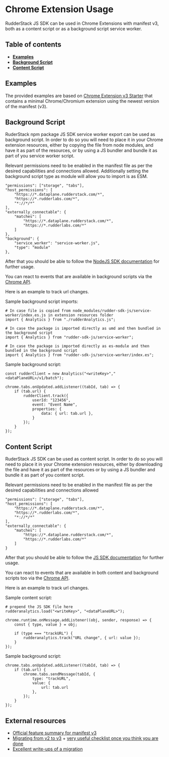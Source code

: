 # Chrome Extension Usage

RudderStack JS SDK can be used in Chrome Extensions with manifest v3, both as a content script or as a background script
service worker.

## Table of contents

- [**Examples**](#examples)
- [**Background Script**](#background-script)
- [**Content Script**](#content-script)

## Examples

The provided examples are based on [Chrome Extension v3 Starter](https://github.com/SimGus/chrome-extension-v3-starter) 
that contains a minimal Chrome/Chromium extension using the newest version of the manifest (v3).

## Background Script

RuderStack npm package JS SDK service worker export can be used as background script. In order to do so you will need to 
place it in your Chrome extension resources, either by copying the file from node modules, and have it as part of the 
resources, or by using a JS bundler and bundle it as part of you service worker script.

Relevant permissions need to be enabled in the manifest file as per the desired capabilities and connections allowed.
Additionally setting the background script type as module will allow you to import is as ESM.

    "permissions": ["storage", "tabs"],
    "host_permissions": [
        "https://*.dataplane.rudderstack.com/*",
        "https://*.rudderlabs.com/*",
        "*://*/*"
    ],
    "externally_connectable": {
        "matches": [
            "https://*.dataplane.rudderstack.com/*",
            "https://*.rudderlabs.com/*"
        ]
    },
    "background": {
        "service_worker": "service-worker.js",
        "type": "module"
    },

After that you should be able to follow the [NodeJS SDK documentation](https://www.rudderstack.com/docs/sources/event-streams/sdks/rudderstack-node-sdk/) 
for further usage.

You can react to events that are available in background scripts via the [Chrome API](https://developer.chrome.com/docs/extensions/reference/).

Here is an example to track url changes.

Sample background script imports:

    # In case file is copied from node_modules/rudder-sdk-js/service-worker/index.es.js in extension resources folder
    import { Analytics } from "./rudderAnalytics.js";

    # In case the package is imported directly as umd and then bundled in the background script
    import { Analytics } from "rudder-sdk-js/service-worker";

    # In case the package is imported directly as es-module and then bundled in the background script
    import { Analytics } from "rudder-sdk-js/service-worker/index.es"; 

Sample background script:
    
    const rudderClient = new Analytics("<writeKey>","<dataPlaneURL>/v1/batch");
    
    chrome.tabs.onUpdated.addListener((tabId, tab) => {
        if (tab.url) {
            rudderClient.track({
                userId: "123456",
                event: "Event Name",
                properties: {
                    data: { url: tab.url },
                }
            });
        }
    });

## Content Script

RuderStack JS SDK can be used as content script. In order to do so you will need to place it in your Chrome extension
resources, either by downloading the file and have it as part of the resources or by using a JS bundler and bundle it as 
part of you content script.

Relevant permissions need to be enabled in the manifest file as per the desired capabilities and connections allowed

    "permissions": ["storage", "tabs"],
    "host_permissions": [
        "https://*.dataplane.rudderstack.com/*",
        "https://*.rudderlabs.com/*",
        "*://*/*"
    ],
    "externally_connectable": {
        "matches": [
            "https://*.dataplane.rudderstack.com/*",
            "https://*.rudderlabs.com/*"
        ]
    }

After that you should be able to follow the [JS SDK documentation](https://www.rudderstack.com/docs/sources/event-streams/sdks/rudderstack-javascript-sdk/quick-start-guide/) 
for further usage.

You can react to events that are available in both content and background scripts too via the [Chrome API](https://developer.chrome.com/docs/extensions/reference/).

Here is an example to track url changes.

Sample content script:

    # prepend the JS SDK file here
    rudderanalytics.load("<writeKey>", "<dataPlaneURL>");
    
    chrome.runtime.onMessage.addListener((obj, sender, response) => {
        const { type, value } = obj;

        if (type === "trackURL") {
            rudderanalytics.track("URL change", { url: value });
        }
    });

Sample background script:

    chrome.tabs.onUpdated.addListener((tabId, tab) => {
        if (tab.url) {
            chrome.tabs.sendMessage(tabId, {
                type: "trackURL",
                value: {
                    url: tab.url
                },
            });
        }
    });

## External resources

- [Official feature summary for manifest v3](https://developer.chrome.com/docs/extensions/mv3/intro/mv3-overview/)
- [Migrating from v2 to v3](https://developer.chrome.com/docs/extensions/mv3/intro/mv3-migration/) + [very useful checklist once you think you are done](https://developer.chrome.com/docs/extensions/mv3/mv3-migration-checklist/)
- [Excellent write-ups of a migration](https://github.com/kentbrew/learning-manifest-v3)
